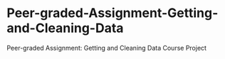 # Peer-graded-Assignment-Getting-and-Cleaning-Data
Peer-graded Assignment: Getting and Cleaning Data Course Project
